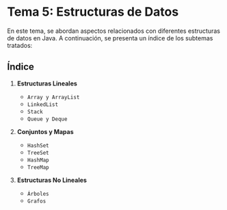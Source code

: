 # Tema 5: Estructuras de Datos

En este tema, se abordan aspectos relacionados con diferentes estructuras de datos en Java. A continuación, se presenta un índice de los subtemas tratados:

## Índice

1. **Estructuras Lineales**
   - `Array y ArrayList`
   - `LinkedList`
   - `Stack`
   - `Queue y Deque`

2. **Conjuntos y Mapas**
   - `HashSet`
   - `TreeSet`
   - `HashMap`
   - `TreeMap`

3. **Estructuras No Lineales**
   - `Árboles`
   - `Grafos`
